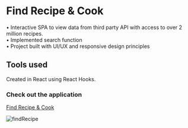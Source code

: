 # Find Recipe & Cook
• Interactive SPA to view data from third party API with  access to over 2 million recipes.<br>
• Implemented search function <br>
• Project built with UI/UX and responsive design principles <br>

## Tools used
Created in React using React Hooks.

### Check out the application

[Find Recipe & Cook](https://recipes-search-alina-krasowski.netlify.app/)

![findRecipe](https://user-images.githubusercontent.com/119900960/217840461-898d510d-5dd4-4002-997d-6fc49196fcb1.jpg)
